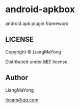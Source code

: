 # android-apkbox

android apk plugin frameword

## LICENSE
Copyright © LiangMaYong

Distributed under [MIT](https://github.com/LiangMaYong/android-base/blob/master/LICENSE) license.

## Author
LiangMaYong

ibeam@qq.com